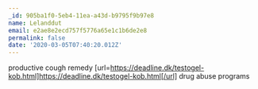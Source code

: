 ```yaml
---
_id: 905ba1f0-5eb4-11ea-a43d-b9795f9b97e8
name: Lelanddut
email: e2ae8e2ecd757f5776a65e1c1b6de2e8
permalink: false
date: '2020-03-05T07:40:20.012Z'
---
```

productive cough remedy  [url=https://deadline.dk/testogel-kob.html]https://deadline.dk/testogel-kob.html[/url]  drug abuse programs
